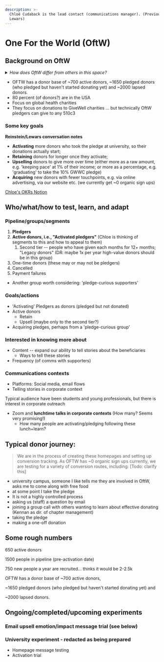 ```yaml
---
description: >-
  Chloë Cudaback is the lead contact (communications manager). (Previously Jack
  Lewars)
---
```


# One For the World (OftW)

## Background on OftW

<details>

<summary><em>How does OftW  differ from others in this space?</em></summary>

Chloe: Focus on youth and university students at a pivotal point in their life

Accessible messaging, more of a starting point, less gatekeeping

David: 1% is 'more manageable' as a starting point perhaps

Luke: Narrow focus on one type of charities: global health and poverty

</details>

* OFTW has a donor base of \~700 active donors, \~1650 pledged donors (who pledged but haven't started donating yet) and \~2000 lapsed donors.&#x20;
* 80 percent (of donors?) are in the USA
* Focus on global health charities
* They focus on donations to GiveWell charities ... but technically OftW pledgers can give to any 510c3

### Some key goals

**Reinstein/Lewars conversation notes**&#x20;

* **Activating** more donors who took the pledge at university, so their donations actually start;
* **Retaining** donors for longer once they activate;
* **Upselling** donors to give more over time (either more as a raw amount, e.g. 'keeping pace' at 1% of their income; or more as a percentage, e.g. 'graduating' to take the 10% GWWC pledge)
* **Acquiring** new donors with fewer touchpoints, e.g. via online advertising, via our website etc. (we currently get \~0 organic sign ups)

[Chloe's OKRs Notion](https://aquamarine-tennis-e2f.notion.site/Chlo-s-OKRs-eb3e27f1356f4bf28829817a3f44e50d)

## Who/what/how to test, learn, and adapt

### **Pipeline/groups/segments**

1. **Pledgers**
2. **Active donors, i.e., "Activated pledgers"** (Chloe is thinking of segments to this and how to appeal to them)
   1. Second tier -- people who have given each months for 12+ months; "Legacy donors" (DR: maybe 1x per year high-value donors should be in this group)
3. One-time donors (these may or may not be pledgers)
4. Cancelled
5. Payment failures

* Another group worth considering: 'pledge-curious supporters'

### **Goals/actions**

* 'Activating' Pledgers as donors (pledged but not donated)
* Active donors
  * Retain
  * Upsell (maybe only to the second tier?)
* Acquiring pledges, perhaps from a 'pledge-curious group'

### **Interested in knowing more about**

* Content -- expand our ability to tell stories about the beneficiaries
  * Ways to tell these stories
* Frequency (of comms with supporters)

### **Communications contexts**

* Platforms: Social media, email flows
* Telling stories in corporate context

Typical audience have been students and young professionals, but there is interest in corporate outreach

* Zoom and **lunchtime talks in corporate contexts** (How many? Seems very promising!)
  * How many people are activating/pledging following these lunch+learn?

## Typical donor journey:

> We are in the process of creating these homepages and setting up conversion tracking. As OFTW has \~0 organic sign ups currently, we are testing for a variety of conversion routes, including: \[Todo: clarify this]

* university campus, someone I like tells me they are involved in OftW, asks me to come along with free food
* at some point I take the pledge
* It is not a highly controlled process
* asking us (staff) a question by email
* joining a group call with others wanting to learn about effective donating (Kennan as dir. of chapter management)
* taking the pledge
* making a one-off donation

## Some rough numbers

650 active donors

1500 people in pipeline (pre-activation date)

750 new people a year are recruited... thinks it would be 2-2.5k

OFTW has a donor base of \~700 active donors,

\~1650 pledged donors (who pledged but haven't started donating yet) and

\~2000 lapsed donors.

## Ongoing/completed/upcoming experiments

### Email upsell emotion/impact message trial (see below)

### University experiment - redacted as being prepared

* Homepage message testing
* Activation trial
